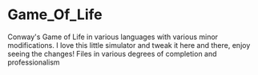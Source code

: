 # Game_Of_Life
 Conway's Game of Life in various languages with various minor modifications. I love this little simulator and tweak it here and there, enjoy seeing the changes! Files in various degrees of completion and professionalism
